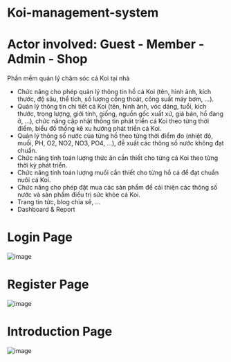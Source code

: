 # Koi-management-system 
# Actor involved: Guest - Member - Admin - Shop

Phần mềm quản lý chăm sóc cá Koi tại nhà
- Chức năng cho phép quản lý thông tin hồ cá Koi (tên, hình ảnh, kích thước, độ sâu, thể tích, số lượng cống thoát, công suất
máy bơm, ...).
- Quản lý thông tin chi tiết cá Koi (tên, hình ảnh, vóc dáng, tuổi, kích thước, trọng lượng, giới tính, giống, nguồn gốc xuất xứ,
giá bán, hồ đang ở, ...), chức năng cập nhật thông tin phát triển cá Koi theo từng thời điểm, biểu đồ thống kê xu hướng phát
triển cá Koi.
- Quản lý thông số nước của từng hồ theo từng thời điểm đo (nhiệt độ, muối, PH, O2, NO2, NO3, PO4, ...), đề xuất các thông
số nước không đạt chuẩn.
- Chức năng tính toán lượng thức ăn cần thiết cho từng cá Koi theo từng thời kỳ phát triển.
- Chức năng tính toán lượng muối cần thiết cho từng hồ cá để đạt chuẩn nuôi cá Koi.
- Chức năng cho phép đặt mua các sản phẩm để cải thiện các thông số nước và sản phẩm điều trị sức khỏe cá Koi.
- Trang tin tức, blog chia sẽ, ...
- Dashboard & Report

# Login Page

![image](https://github.com/user-attachments/assets/a5f7ee41-9d19-4a4b-867f-eaf546413a0c)

# Register Page

![image](https://github.com/user-attachments/assets/a9563b5a-777f-4adf-bf57-80faf965bfda)

# Introduction Page

![image](https://github.com/user-attachments/assets/2463bef0-c18d-42b6-93d9-137c8a3f141c)


